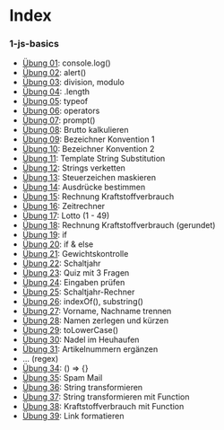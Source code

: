# Index

### 1-js-basics

- [Übung 01](1-js-basics/day01-lesson01.html): console.log()
- [Übung 02](1-js-basics/day01-lesson02.html): alert()
- [Übung 03](1-js-basics/day01-lesson03.html): division, modulo
- [Übung 04](1-js-basics/day01-lesson04.html): .length
- [Übung 05](1-js-basics/day01-lesson05.html): typeof
- [Übung 06](1-js-basics/day01-lesson06.html): operators
- [Übung 07](1-js-basics/day02-lesson07.html): prompt()
- [Übung 08](1-js-basics/day02-lesson08.html): Brutto kalkulieren
- [Übung 09](1-js-basics/day02-lesson09.html): Bezeichner Konvention 1
- [Übung 10](1-js-basics/day02-lesson10.html): Bezeichner Konvention 2
- [Übung 11](1-js-basics/day02-lesson11.html): Template String Substitution
- [Übung 12](1-js-basics/day02-lesson12.html): Strings verketten
- [Übung 13](1-js-basics/day02-lesson13.html): Steuerzeichen maskieren
- [Übung 14](1-js-basics/day02-lesson14.html): Ausdrücke bestimmen
- [Übung 15](1-js-basics/day03-lesson15.html): Rechnung Kraftstoffverbrauch
- [Übung 16](1-js-basics/day03-lesson16.html): Zeitrechner
- [Übung 17](1-js-basics/day03-lesson17.html): Lotto (1 - 49)
- [Übung 18](1-js-basics/day03-lesson18.html): Rechnung Kraftstoffverbrauch (gerundet)
- [Übung 19](1-js-basics/day05-lesson19.html): if
- [Übung 20](1-js-basics/day05-lesson20.html): if & else
- [Übung 21](1-js-basics/day05-lesson21.html): Gewichtskontrolle
- [Übung 22](1-js-basics/day05-lesson22.html): Schaltjahr
- [Übung 23](1-js-basics/day06-lesson23.html): Quiz mit 3 Fragen
- [Übung 24](1-js-basics/day06-lesson24.html): Eingaben prüfen
- [Übung 25](1-js-basics/day06-lesson25.html): Schaltjahr-Rechner
- [Übung 26](1-js-basics/day07-lesson26.html): indexOf(), substring()
- [Übung 27](1-js-basics/day07-lesson27.html): Vorname, Nachname trennen
- [Übung 28](1-js-basics/day07-lesson28.html): Namen zerlegen und kürzen
- [Übung 29](1-js-basics/day07-lesson29.html): toLowerCase()
- [Übung 30](1-js-basics/day07-lesson30.html): Nadel im Heuhaufen
- [Übung 31](1-js-basics/day07-lesson31.html): Artikelnummern ergänzen
- ... (regex)
- [Übung 34](1-js-basics/day08-lesson34.html): () => {}
- [Übung 35](1-js-basics/day08-lesson35.html): Spam Mail
- [Übung 36](1-js-basics/day08-lesson36.html): String transformieren
- [Übung 37](1-js-basics/day08-lesson37.html): String transformieren mit Function
- [Übung 38](1-js-basics/day08-lesson38.html): Kraftstoffverbrauch mit Function
- [Übung 39](1-js-basics/day08-lesson39.html): Link formatieren

